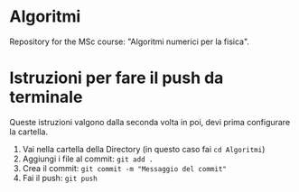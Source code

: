 # Algoritmi
Repository for the MSc course: "Algoritmi numerici per la fisica".


# Istruzioni per fare il push da terminale

Queste istruzioni valgono dalla seconda volta in poi, devi prima configurare la cartella.

1. Vai nella cartella della Directory (in questo caso fai `cd Algoritmi`)
2. Aggiungi i file al commit:
    ```git add . ```
3. Crea il commit:
    ```git commit -m "Messaggio del commit"```
4. Fai il push:
    ```git push```

